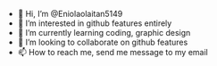 - 👋 Hi, I’m @Eniolaolaitan5149
- 👀 I’m interested in github features entirely
- 🌱 I’m currently learning coding, graphic design
- 💞️ I’m looking to collaborate on github features
- 📫 How to reach me, send me message to my email

<!---
Eniolaolaitan5149/Eniolaolaitan5149 is a ✨ special ✨ repository because its `README.md` (this file) appears on your GitHub profile.
You can click the Preview link to take a look at your changes.
--->
